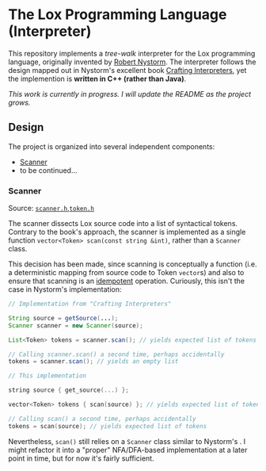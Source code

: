# The Lox Programming Language (Interpreter)

This repository implements a _tree-walk_ interpreter for the Lox programming
language, originally invented by [Robert Nystorm](https://stuffwithstuff.com).
The interpreter follows the design mapped out in Nystorm's excellent book 
[Crafting Interpreters](https://craftinginterpreters.com), yet the implemention
is **written in C++ (rather than Java)**.

_This work is currently in progress. I will update the README as the project 
grows._

## Design

The project is organized into several independent components:

- [Scanner](#Scanner)
- to be continued...

### Scanner
Source: [`scanner.h`](src/scanner.h),[`token.h`](src/token.h)

The scanner dissects Lox source code into a list of syntactical tokens. 
Contrary to the book's approach, the scanner is implemented as a single 
function `vector<Token> scan(const string &int)`, rather than a `Scanner` class.

This decision has been made, since scanning is conceptually a function 
(i.e. a deterministic mapping from source code to Token `vector`s) and also to
ensure that scanning is an 
[idempotent](https://en.wikipedia.org/wiki/Idempotence) operation. Curiously, 
this isn't the case in Nystorm's implementation:

```java
// Implementation from "Crafting Interpreters"

String source = getSource(...);
Scanner scanner = new Scanner(source);

List<Token> tokens = scanner.scan(); // yields expected list of tokens

// Calling scanner.scan() a second time, perhaps accidentally
tokens = scanner.scan(); // yields an empty list
```

```cpp
// This implementation

string source { get_source(...) };

vector<Token> tokens { scan(source) }; // yields expected list of tokens

// Calling scan() a second time, perhaps accidentally
tokens = scan(source); // yields expected list of tokens 
```

Nevertheless, `scan()` still relies on  a `Scanner` class similar to Nystorm's .
I might refactor it into a "proper" NFA/DFA-based implementation at a later point
in time, but for now it's fairly sufficient.

